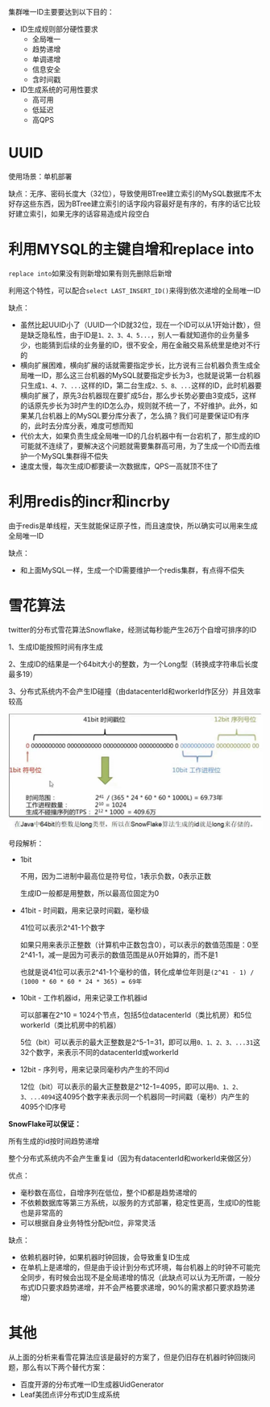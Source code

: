 集群唯一ID主要要达到以下目的：

- ID生成规则部分硬性要求
  - 全局唯一
  - 趋势递增
  - 单调递增
  - 信息安全
  - 含时间戳
- ID生成系统的可用性要求
  - 高可用
  - 低延迟
  - 高QPS

# UUID

使用场景：单机部署

缺点：无序、密码长度大（32位），导致使用BTree建立索引的MySQL数据库不太好存这些东西，因为BTree建立索引的话字段内容最好是有序的，有序的话它比较好建立索引，如果无序的话容易造成片段空白

# 利用MYSQL的主键自增和replace into

`replace into`如果没有则新增如果有则先删除后新增

利用这个特性，可以配合`select LAST_INSERT_ID()`来得到依次递增的全局唯一ID

缺点：

- 虽然比起UUID小了（UUID一个ID就32位，现在一个ID可以从1开始计数），但是缺乏隐私性，由于ID是`1、2、3、4、5...`，别人一看就知道你的业务量多少，也能猜到后续的业务量的ID，很不安全，用在金融交易系统里是绝对不行的
- 横向扩展困难，横向扩展的话就需要指定步长，比方说有三台机器负责生成全局唯一ID，那么这三台机器的MySQL就要指定步长为3，也就是说第一台机器只生成`1、4、7、...`这样的ID，第二台生成`2、5、8、...`这样的ID，此时机器要横向扩展了，原先3台机器现在要扩成5台，那么步长势必要由3变成5，这样的话原先步长为3时产生的ID怎么办，规则就不统一了，不好维护。此外，如果某几台机器上的MySQL要分库分表了，怎么搞？我们可是要保证ID有序的，此时去分库分表，难度可想而知
- 代价太大，如果负责生成全局唯一ID的几台机器中有一台宕机了，那生成的ID可能就不连续了，要解决这个问题就需要集群高可用，为了生成一个ID而去维护一个MySQL集群得不偿失
- 速度太慢，每次生成ID都要读一次数据库，QPS一高就顶不住了

# 利用redis的incr和incrby

由于redis是单线程，天生就能保证原子性，而且速度快，所以确实可以用来生成全局唯一ID

缺点：

- 和上面MySQL一样，生成一个ID需要维护一个redis集群，有点得不偿失

# 雪花算法

twitter的分布式雪花算法Snowflake，经测试每秒能产生26万个自增可排序的ID

1、生成ID能按照时间有序生成

2、生成ID的结果是一个64bit大小的整数，为一个Long型（转换成字符串后长度最多19）

3、分布式系统内不会产生ID碰撞（由datacenterId和workerId作区分）并且效率较高

![image-20210616150420709](集群唯一ID算法.assets/image-20210616150420709.png)

号段解析：

- 1bit

  不用，因为二进制中最高位是符号位，1表示负数，0表示正数

  生成ID一般都是用整数，所以最高位固定为0

- 41bit \- 时间戳，用来记录时间戳，毫秒级

  41位可以表示2^41\-1个数字

  如果只用来表示正整数（计算机中正数包含0），可以表示的数值范围是：0至2^41\-1，减一是因为可表示的数值范围是从0开始算的，而不是1

  也就是说41位可以表示2^41\-1个毫秒的值，转化成单位年则是`(2^41 - 1) / (1000 * 60 * 60 * 24 * 365) = 69年`

- 10bit \- 工作机器id，用来记录工作机器id

  可以部署在2^10 = 1024个节点，包括5位datacenterId（类比机房）和5位workerId（类比机房中的机器）

  5位（bit）可以表示的最大正整数是2^5\-1=31，即可以用`0、1、2、3、...31`这32个数字，来表示不同的datacenterId或workerId

- 12bit \- 序列号，用来记录同毫秒内产生的不同id

  12位（bit）可以表示的最大正整数是2^12\-1=4095，即可以用`0、1、2、3、...4094`这4095个数字来表示同一个机器同一时间戳（毫秒）内产生的4095个ID序号

**SnowFlake可以保证：**

所有生成的id按时间趋势递增

整个分布式系统内不会产生重复id（因为有datacenterId和workerId来做区分）



优点：

- 毫秒数在高位，自增序列在低位，整个ID都是趋势递增的
- 不依赖数据库等第三方系统，以服务的方式部署，稳定性更高，生成ID的性能也是非常高的
- 可以根据自身业务特性分配bit位，非常灵活

缺点：

- 依赖机器时钟，如果机器时钟回拨，会导致重复ID生成
- 在单机上是递增的，但是由于设计到分布式环境，每台机器上的时钟不可能完全同步，有时候会出现不是全局递增的情况（此缺点可以认为无所谓，一般分布式ID只要求趋势递增，并不会严格要求递增，90%的需求都只要求趋势递增）

# 其他

从上面的分析来看雪花算法应该是最好的方案了，但是仍旧存在机器时钟回拨问题，那么有以下两个替代方案：

- 百度开源的分布式唯一ID生成器UidGenerator
- Leaf美团点评分布式ID生成系统